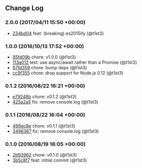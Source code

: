 ## Change Log

### 2.0.0 (2017/04/11 15:50 +00:00)
- [234bd04](https://github.com/t1st3/desktop-env/commit/234bd044fe038e2565d93d42226dada49f7b7605) feat: (breaking) es2015ify (@t1st3)

### 1.0.0 (2016/10/13 17:52 +00:00)
- [85fd09b](https://github.com/t1st3/desktop-env/commit/85fd09b15ba5b8e29fb83f8fcecf73469a38b111) chore: v1.0.0 (@t1st3)
- [113a012](https://github.com/t1st3/desktop-env/commit/113a0121209f1136dff3269240165471601ca847) test: use async/await rather than a Promise (@t1st3)
- [87fd359](https://github.com/t1st3/desktop-env/commit/87fd3598023ff83cf2e7ec1423f8045a88e10b46) chore: bump deps (@t1st3)
- [cc9f355](https://github.com/t1st3/desktop-env/commit/cc9f355137a20a3c570ff79783d5123179785652) chore: drop support for Node.js 0.12 (@t1st3)

### 0.1.2 (2016/08/22 16:21 +00:00)
- [e79248b](https://github.com/t1st3/desktop-env/commit/e79248be8405ae7395d920af08d5bb7432fa7847) chore: v0.1.2 (@t1st3)
- [425a2a5](https://github.com/t1st3/desktop-env/commit/425a2a5d7b2e14ff044eb1db33b50515ba99d89e) fix: remove console.log (@t1st3)

### 0.1.1 (2016/08/22 16:04 +00:00)
- [499ec8e](https://github.com/t1st3/desktop-env/commit/499ec8ee404c6380257387515f46e424b13061a2) chore: v0.1.1 (@t1st3)
- [3496367](https://github.com/t1st3/desktop-env/commit/3496367dd192af13d654e83903b4746760315468) fix: remove console.log (@t1st3)

### 0.1.0 (2016/08/19 16:05 +00:00)
- [2b93962](https://github.com/t1st3/desktop-env/commit/2b9396265dcd0696ff45b99559aed58774f20516) chore: v0.1.0 (@t1st3)
- [3b5c8f7](https://github.com/t1st3/desktop-env/commit/3b5c8f703e476859b30408849430e7be5cbb7a0b) feat: initial commit (@t1st3)